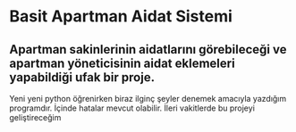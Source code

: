 # Basit Apartman Aidat Sistemi
## Apartman sakinlerinin aidatlarını görebileceği ve apartman yöneticisinin aidat eklemeleri yapabildiği ufak bir proje.
Yeni yeni python öğrenirken biraz ilginç şeyler denemek amacıyla yazdığım programdır. İçinde hatalar mevcut olabilir. İleri vakitlerde bu projeyi geliştireceğim
